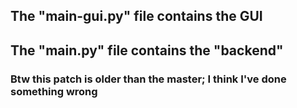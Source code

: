 ## The "main-gui.py" file contains the GUI
## The "main.py" file contains the "backend"
### Btw this patch is older than the master; I think I've done something wrong
